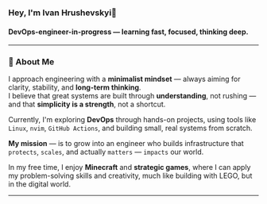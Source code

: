 ### Hey, I'm Ivan Hrushevskyi👋

#### DevOps-engineer-in-progress — learning fast, focused, thinking deep.

---

### 🧠 About Me

I approach engineering with a **minimalist mindset** — always aiming for clarity, stability, and **long-term thinking**.  
I believe that great systems are built through **understanding**, not rushing — and that **simplicity is a strength**, not a shortcut.

Currently, I'm exploring **DevOps** through hands-on projects, using tools like `Linux`, `nvim`, `GitHub Actions`, and building small, real systems from scratch. 

**My mission** — is to grow into an engineer who builds infrastructure that `protects`, `scales`, and actually `matters` — `impacts` our world.

In my free time, I enjoy **Minecraft** and **strategic games**, where I can apply my problem-solving skills and creativity, much like building with LEGO, but in the digital world.

---

